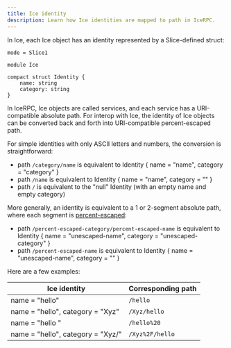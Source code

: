 ```yaml
---
title: Ice identity
description: Learn how Ice identities are mapped to path in IceRPC.
---
```


In Ice, each Ice object has an identity represented by a Slice-defined struct:

```slice
mode = Slice1

module Ice

compact struct Identity {
    name: string
    category: string
}
```

In IceRPC, Ice objects are called services, and each service has a URI-compatible absolute path. For interop with Ice,
the identity of Ice objects can be converted back and forth into URI-compatible percent-escaped path.

For simple identities with only ASCII letters and numbers, the conversion is straightforward:

- path `/category/name` is equivalent to Identity { name = "name", category = "category" }
- path `/name` is equivalent to Identity { name = "name", category = "" }
- path `/` is equivalent to the "null" Identity (with an empty name and empty category)

More generally, an identity is equivalent to a 1 or 2-segment absolute path, where each segment is [percent-escaped]:

- path `/percent-escaped-category/percent-escaped-name` is equivalent to Identity { name = "unescaped-name",
category = "unescaped-category" }
- path `/percent-escaped-name` is equivalent to Identity { name = "unescaped-name", category = "" }

Here are a few examples:

| Ice identity                      | Corresponding path |
| --------------------------------- | ------------------ |
| name = "hello"                    | `/hello`           |
| name = "hello", category = "Xyz"  | `/Xyz/hello`       |
| name = "hello "                   | `/hello%20`        |
| name = "hello", category = "Xyz/" | `/Xyz%2F/hello`    |

[percent-escaped]: https://en.wikipedia.org/wiki/Percent-encoding
